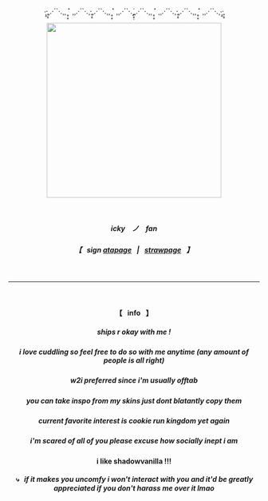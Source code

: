<p align=center> ‧̩̥·̥̣̥¸.·´`·.¸¸ ˟̣̥̣̥ ¸¸.·´`·.¸·̥̣̥¸.·´`·.¸¸ ˟̣̥̣̥ ¸¸.·´`·.¸̟̣̟̣̇¸.·´`·.¸¸ ˟̣̥̣̥ ¸¸.·´`·.¸·̥̣̥¸.·´`·.¸¸ ˟̣̥̣̥ ¸¸.·´`·.¸‧̩̥·̥̣̥ </p>  
<p align="center">
  <img src="https://i.postimg.cc/T2kR6Frp/Cookie0605s01-hang.gif" width="350">
</p>

 ⠀
##### <p align=center> icky ⠀ノ ⠀fan </p>  
##### <p align=center> 【⠀sign [atapage](https://fanbrushy.atabook.org/)⠀|⠀[strawpage](https://fanbrushy.straw.page/)⠀】 </p> 

⠀
⠀
***
⠀
⠀

 #### <p align=center> 【⠀info⠀】 </p>  
##### <p align="center"> ships r okay with me ! </p>
##### <p align="center"> i love cuddling so feel free to do so with me anytime (any amount of people is all right) </p>
##### <p align="center"> w2i preferred since i'm usually offtab </p>
##### <p align="center"> you can take inspo from my skins just dont blatantly copy them </p>
##### <p align="center"> current favorite interest is cookie run kingdom yet again </p>
##### <p align="center"> i'm scared of all of you please excuse how socially inept i am </p>

#### <p align=center> i like shadowvanilla !!! </p> 
##### <p align="center"> ⤷⠀if it makes you uncomfy i won't interact with you and it'd be greatly appreciated if you don't harass me over it lmao </p> 
